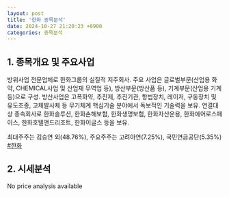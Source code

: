 ```yaml
---
layout: post
title: '한화 종목분석'
date: 2024-10-27 21:20:23 +0900
categories: 종목분석
---
```


## 1. 종목개요 및 주요사업

방위사업 전문업체로 한화그룹의 실질적 지주회사. 주요 사업은 글로벌부문(산업용 화약, CHEMICAL사업 및 산업재 무역업 등), 방산부문(방산품 등), 기계부문(산업용 기계 등)으로 구성. 방산사업은 고폭화약, 추진제, 추진기관, 항법장치, 레이저, 구동장치 및 유도조종, 고체발사체 등 무기체계 핵심기술 분야에서 독보적인 기술력을 보유. 연결대상 종속회사로 한화솔루션, 한화손해보험, 한화생명보험, 한화자산운용, 한화에어로스페이스, 한화호텔앤드리조트, 한화이글스 등을 보유.

최대주주는 김승연 외(48.76%), 주요주주는 고려아연(7.25%), 국민연금공단(5.35%)
[#한화](#)

## 2. 시세분석

No price analysis available

